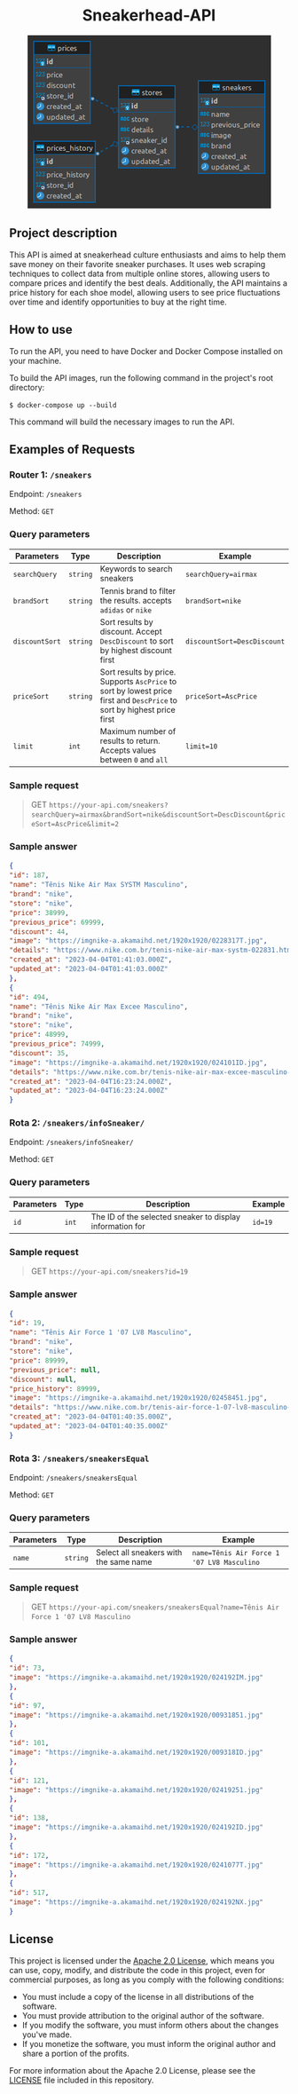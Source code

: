 <h1 align="center">Sneakerhead-API</h1>
<p align="center">
  <img src="https://github.com/ewerton11/sneakerhead-api/blob/main/docs/sneakerhead-API.png" alt="Sneakerhead API">
</p>

<h2>Project description</h2>

This API is aimed at sneakerhead culture enthusiasts and aims to help them save money on their favorite sneaker purchases. It uses web scraping techniques to collect data from multiple online stores, allowing users to compare prices and identify the best deals. Additionally, the API maintains a price history for each shoe model, allowing users to see price fluctuations over time and identify opportunities to buy at the right time.

## How to use

To run the API, you need to have Docker and Docker Compose installed on your machine.

To build the API images, run the following command in the project's root directory:

`$ docker-compose up --build`

This command will build the necessary images to run the API.

## Examples of Requests

### Router 1: `/sneakers`

Endpoint: `/sneakers`

Method: `GET`

### Query parameters

| Parameters | Type | Description | Example |
|-----------|------|-----------|---------|
| `searchQuery` | `string` | Keywords to search sneakers | `searchQuery=airmax` |
| `brandSort` | `string` | Tennis brand to filter the results. accepts `adidas` or `nike` | `brandSort=nike` |
| `discountSort` | `string` | Sort results by discount. Accept `DescDiscount` to sort by highest discount first | `discountSort=DescDiscount` |
| `priceSort` | `string` | Sort results by price. Supports `AscPrice` to sort by lowest price first and `DescPrice` to sort by highest price first | `priceSort=AscPrice` |
| `limit` | `int` | Maximum number of results to return. Accepts values between `0` and `all` | `limit=10` |

### Sample request

> GET `https://your-api.com/sneakers?searchQuery=airmax&brandSort=nike&discountSort=DescDiscount&priceSort=AscPrice&limit=2`

### Sample answer

```json
{
"id": 187,
"name": "Tênis Nike Air Max SYSTM Masculino",
"brand": "nike",
"store": "nike",
"price": 38999,
"previous_price": 69999,
"discount": 44,
"image": "https://imgnike-a.akamaihd.net/1920x1920/0228317T.jpg",
"details": "https://www.nike.com.br/tenis-nike-air-max-systm-022831.html?cor=7T#186",
"created_at": "2023-04-04T01:41:03.000Z",
"updated_at": "2023-04-04T01:41:03.000Z"
},
{
"id": 494,
"name": "Tênis Nike Air Max Excee Masculino",
"brand": "nike",
"store": "nike",
"price": 48999,
"previous_price": 74999,
"discount": 35,
"image": "https://imgnike-a.akamaihd.net/1920x1920/024101ID.jpg",
"details": "https://www.nike.com.br/tenis-nike-air-max-excee-masculino-024101.html?cor=ID#201",
"created_at": "2023-04-04T16:23:24.000Z",
"updated_at": "2023-04-04T16:23:24.000Z"
}
```

### Rota 2: `/sneakers/infoSneaker/`

Endpoint: `/sneakers/infoSneaker/`

Method: `GET`

### Query parameters
| Parameters | Type | Description | Example |
|-----------|------|-----------|---------|
| `id` | `int` | The ID of the selected sneaker to display information for | `id=19` |

### Sample request

> GET `https://your-api.com/sneakers?id=19`

### Sample answer

```json
{
"id": 19,
"name": "Tênis Air Force 1 '07 LV8 Masculino",
"brand": "nike",
"store": "nike",
"price": 89999,
"previous_price": null,
"discount": null,
"price_history": 89999,
"image": "https://imgnike-a.akamaihd.net/1920x1920/02458451.jpg",
"details": "https://www.nike.com.br/tenis-air-force-1-07-lv8-masculino-024584.html?cor=51#18",
"created_at": "2023-04-04T01:40:35.000Z",
"updated_at": "2023-04-04T01:40:35.000Z"
}
```


### Rota 3: `/sneakers/sneakersEqual`

Endpoint: `/sneakers/sneakersEqual`

Method: `GET`

### Query parameters
| Parameters | Type | Description | Example |
|-----------|------|-----------|---------|
| `name` | `string` | Select all sneakers with the same name | `name=Tênis Air Force 1 '07 LV8 Masculino` |

### Sample request

> GET `https://your-api.com/sneakers/sneakersEqual?name=Tênis Air Force 1 '07 LV8 Masculino`

### Sample answer

```json
{
"id": 73,
"image": "https://imgnike-a.akamaihd.net/1920x1920/024192IM.jpg"
},
{
"id": 97,
"image": "https://imgnike-a.akamaihd.net/1920x1920/00931851.jpg"
},
{
"id": 101,
"image": "https://imgnike-a.akamaihd.net/1920x1920/009318ID.jpg"
},
{
"id": 121,
"image": "https://imgnike-a.akamaihd.net/1920x1920/02419251.jpg"
},
{
"id": 138,
"image": "https://imgnike-a.akamaihd.net/1920x1920/024192ID.jpg"
},
{
"id": 172,
"image": "https://imgnike-a.akamaihd.net/1920x1920/0241077T.jpg"
},
{
"id": 517,
"image": "https://imgnike-a.akamaihd.net/1920x1920/024192NX.jpg"
}
```

## License

This project is licensed under the [Apache 2.0 License](https://www.apache.org/licenses/LICENSE-2.0), which means you can use, copy, modify, and distribute the code in this project, even for commercial purposes, as long as you comply with the following conditions:

- You must include a copy of the license in all distributions of the software.
- You must provide attribution to the original author of the software.
- If you modify the software, you must inform others about the changes you've made.
- If you monetize the software, you must inform the original author and share a portion of the profits.

For more information about the Apache 2.0 License, please see the [LICENSE](LICENSE) file included in this repository.
